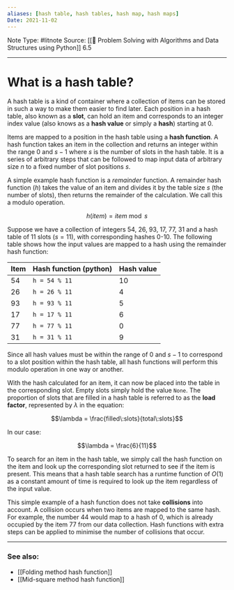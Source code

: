 ```yaml
---
aliases: [hash table, hash tables, hash map, hash maps]
Date: 2021-11-02
---
```

Note Type: #litnote
Source: [[📖 Problem Solving with Algorithms and Data Structures using Python]] 6.5

---
# What is a hash table?
A hash table is a kind of container where a collection of items can be stored in such a way to make them easier to find later. Each position in a hash table, also known as a **slot**, can hold an item and corresponds to an integer index value (also knows as a **hash value** or simply a **hash**) starting at 0.

Items are mapped to a position in the hash table using a **hash function**. A hash function takes an item in the collection and returns an integer within the range 0 and $s-1$ where $s$ is the number of slots in the hash table. It is a series of arbitrary steps that can be followed to map input data of arbitrary size $n$ to a fixed number of slot positions $s$.

A simple example hash function is a *remainder* function. A remainder hash function ($h$) takes the value of an item and divides it by the table size $s$ (the number of slots), then returns the remainder of the calculation. We call this a modulo operation.

$$h(item) = item\bmod{s}$$

Suppose we have a collection of integers 54, 26, 93, 17, 77, 31 and a hash table of 11 slots ($s=11$), with corresponding hashes 0-10. The following table shows how the input values are mapped to a hash using the remainder hash function:

| Item | Hash function (python) | Hash value |
| ---- | ---------------------- | ---------- |
| 54   | `h = 54 % 11`          | 10         |
| 26   | `h = 26 % 11`          | 4          |
| 93   | `h = 93 % 11`          | 5          |
| 17   | `h = 17 % 11`          | 6          |
| 77   | `h = 77 % 11`          | 0          |
| 31   | `h = 31 % 11`          | 9          |

Since all hash values must be within the range of 0 and $s-1$ to correspond to a slot position within the hash table, all hash functions will perform this modulo operation in one way or another.

With the hash calculated for an item, it can now be placed into the table in the corresponding slot. Empty slots simply hold the value `None`. The proportion of slots that are filled in a hash table is referred to as the **load factor**, represented by $\lambda$ in the equation:

$$\lambda = \frac{filled\:slots}{total\:slots}$$

In our case:

$$\lambda = \frac{6}{11}$$

To search for an item in the hash table, we simply call the hash function on the item and look up the corresponding slot returned to see if the item is present. This means that a hash table search has a runtime function of $O(1)$ as a constant amount of time is required to look up the item regardless of the input value.

This simple example of a hash function does not take **collisions** into account. A collision occurs when two items are mapped to the same hash. For example, the number 44 would map to a hash of 0, which is already occupied by the item 77 from our data collection. Hash functions with extra steps can be applied to minimise the number of collisions that occur.

---
### See also:
- [[Folding method hash function]]
- [[Mid-square method hash function]]